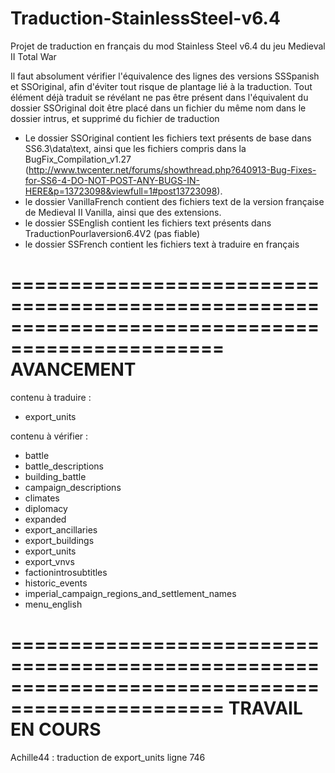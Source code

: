 # Traduction-StainlessSteel-v6.4
Projet de traduction en français du mod Stainless Steel v6.4 du jeu Medieval II Total War

Il faut absolument vérifier l'équivalence des lignes des versions SSSpanish et SSOriginal, afin d'éviter tout risque de plantage lié à la traduction.
Tout élément déjà traduit se révélant ne pas être présent dans l'équivalent du dossier SSOriginal doit être placé dans un fichier du même nom dans le dossier intrus, et supprimé du fichier de traduction

- Le dossier SSOriginal contient les fichiers text présents de base dans SS6.3\data\text, ainsi que les fichiers compris dans la BugFix_Compilation_v1.27 (http://www.twcenter.net/forums/showthread.php?640913-Bug-Fixes-for-SS6-4-DO-NOT-POST-ANY-BUGS-IN-HERE&p=13723098&viewfull=1#post13723098).
- le dossier VanillaFrench contient des fichiers text de la version française de Medieval II Vanilla, ainsi que des extensions.
- le dossier SSEnglish contient les fichiers text présents dans TraductionPourlaversion6.4V2 (pas fiable)
- le dossier SSFrench contient les fichiers text à traduire en français


================================================================================================
										AVANCEMENT
================================================================================================


contenu à traduire : 
- export_units


contenu à vérifier : 
- battle
- battle_descriptions
- building_battle
- campaign_descriptions
- climates
- diplomacy
- expanded
- export_ancillaries
- export_buildings
- export_units
- export_vnvs
- factionintrosubtitles
- historic_events
- imperial_campaign_regions_and_settlement_names
- menu_english


================================================================================================
									TRAVAIL EN COURS
================================================================================================


Achille44 : traduction de export_units ligne 746